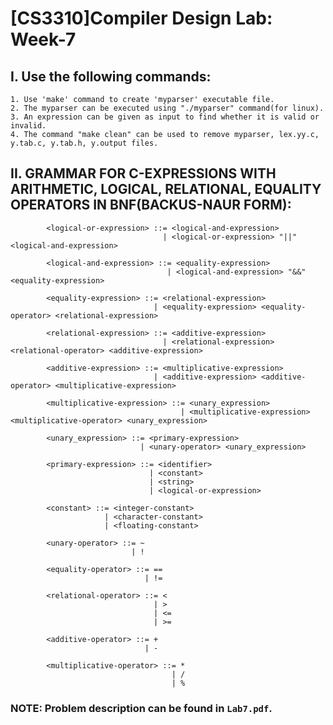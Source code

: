 # [CS3310]Compiler Design Lab: Week-7

## I. Use the following commands:
    1. Use 'make' command to create 'myparser' executable file.
    2. The myparser can be executed using "./myparser" command(for linux).
    3. An expression can be given as input to find whether it is valid or invalid.
    4. The command "make clean" can be used to remove myparser, lex.yy.c, y.tab.c, y.tab.h, y.output files.

## II. GRAMMAR FOR C-EXPRESSIONS WITH ARITHMETIC, LOGICAL, RELATIONAL, EQUALITY OPERATORS IN BNF(BACKUS-NAUR FORM):

            <logical-or-expression> ::= <logical-and-expression>
                                      | <logical-or-expression> "||" <logical-and-expression>

            <logical-and-expression> ::= <equality-expression>
                                       | <logical-and-expression> "&&" <equality-expression>

            <equality-expression> ::= <relational-expression>
                                    | <equality-expression> <equality-operator> <relational-expression>

            <relational-expression> ::= <additive-expression>
                                      | <relational-expression> <relational-operator> <additive-expression>

            <additive-expression> ::= <multiplicative-expression> 
                                    | <additive-expression> <additive-operator> <multiplicative-expression> 

            <multiplicative-expression> ::= <unary_expression>
                                          | <multiplicative-expression> <multiplicative-operator> <unary_expression>

            <unary_expression> ::= <primary-expression>
                                 | <unary-operator> <unary_expression>

            <primary-expression> ::= <identifier>
                                   | <constant>
                                   | <string>
                                   | <logical-or-expression>
                                
            <constant> ::= <integer-constant>
                         | <character-constant>
                         | <floating-constant>

            <unary-operator> ::= ~
                               | !

            <equality-operator> ::= ==
                                  | !=

            <relational-operator> ::= <
                                    | >
                                    | <=
                                    | >=

            <additive-operator> ::= +
                                  | -
                                
            <multiplicative-operator> ::= *
                                        | /
                                        | %

### NOTE: Problem description can be found in `Lab7.pdf`.